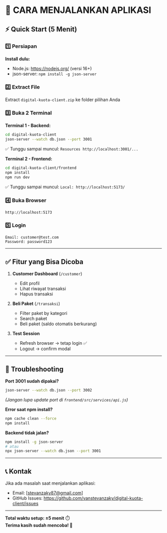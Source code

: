 # 🚀 CARA MENJALANKAN APLIKASI

## ⚡ Quick Start (5 Menit)

### 1️⃣ Persiapan
**Install dulu:**
- Node.js: https://nodejs.org/ (versi 16+)
- json-server: `npm install -g json-server`

### 2️⃣ Extract File
Extract `digital-kuota-client.zip` ke folder pilihan Anda

### 3️⃣ Buka 2 Terminal

**Terminal 1 - Backend:**
```bash
cd digital-kuota-client
json-server --watch db.json --port 3001
```
✅ Tunggu sampai muncul: `Resources http://localhost:3001/...`

**Terminal 2 - Frontend:**
```bash
cd digital-kuota-client/frontend
npm install
npm run dev
```
✅ Tunggu sampai muncul: `Local: http://localhost:5173/`

### 4️⃣ Buka Browser
```
http://localhost:5173
```

### 5️⃣ Login
```
Email: customer@test.com
Password: password123
```

---

## ✅ Fitur yang Bisa Dicoba

1. **Customer Dashboard** (`/customer`)
   - Edit profil
   - Lihat riwayat transaksi
   - Hapus transaksi

2. **Beli Paket** (`/transaksi`)
   - Filter paket by kategori
   - Search paket
   - Beli paket (saldo otomatis berkurang)

3. **Test Session**
   - Refresh browser → tetap login ✅
   - Logout → confirm modal

---

## 🐛 Troubleshooting

**Port 3001 sudah dipakai?**
```bash
json-server --watch db.json --port 3002
```
*(Jangan lupa update port di `frontend/src/services/api.js`)*

**Error saat npm install?**
```bash
npm cache clean --force
npm install
```

**Backend tidak jalan?**
```bash
npm install -g json-server
# atau
npx json-server --watch db.json --port 3001
```

---

## 📞 Kontak

Jika ada masalah saat menjalankan aplikasi:
- Email: [stevanzaky87@gmail.com]
- GitHub Issues: https://github.com/vanstevanzaky/digital-kuota-client/issues

---

**Total waktu setup: ±5 menit** ⏱️  
**Terima kasih sudah mencoba! 🙏**
